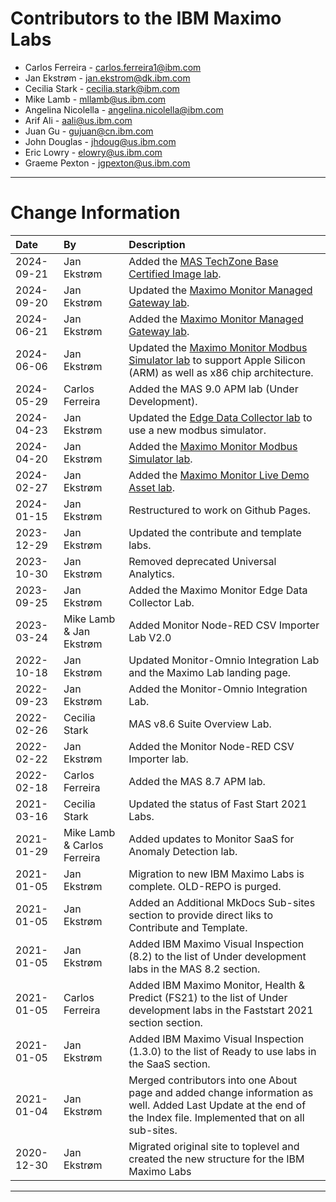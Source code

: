 # Contributors to the IBM Maximo Labs

- Carlos Ferreira - <carlos.ferreira1@ibm.com>
- Jan Ekstrøm - <jan.ekstrom@dk.ibm.com>
- Cecilia Stark - <cecilia.stark@ibm.com>
- Mike Lamb - <mllamb@us.ibm.com>
- Angelina Nicolella - <angelina.nicolella@ibm.com>
- Arif Ali - <aali@us.ibm.com>
- Juan Gu -  <gujuan@cn.ibm.com>
- John Douglas - <jhdoug@us.ibm.com>
- Eric Lowry - <elowry@us.ibm.com>
- Graeme Pexton - <jgpexton@us.ibm.com>

---

# Change Information

|Date     |By             | Description                                                                        |
|:--------|:--------------|:-----------------------------------------------------------------------------------|
|2024-09-21|Jan Ekstrøm|Added the [MAS TechZone Base Certified Image lab](../mas_techzone_base/).              |
|2024-09-20|Jan Ekstrøm|Updated the [Maximo Monitor Managed Gateway lab](../monitor_managed_gateway_9.0/).     |
|2024-06-21|Jan Ekstrøm|Added the [Maximo Monitor Managed Gateway lab](../monitor_managed_gateway_9.0/).       |
|2024-06-06|Jan Ekstrøm|Updated the [Maximo Monitor Modbus Simulator lab](../monitor_modbus_simulator/) to support Apple Silicon (ARM) as well as x86 chip architecture.|
|2024-05-29|Carlos Ferreira|Added the MAS 9.0 APM lab (Under Development).|
|2024-04-23|Jan Ekstrøm|Updated the [Edge Data Collector lab](../edc_8.11) to use a new modbus simulator.|
|2024-04-20|Jan Ekstrøm|Added the [Maximo Monitor Modbus Simulator lab](../monitor_modbus_simulator/).|
|2024-02-27|Jan Ekstrøm|Added the [Maximo Monitor Live Demo Asset lab](../monitor_live_demo_asset/).|
|2024-01-15|Jan Ekstrøm|Restructured to work on Github Pages.|
|2023-12-29|Jan Ekstrøm|Updated the contribute and template labs.|
|2023-10-30|Jan Ekstrøm|Removed deprecated Universal Analytics.|
|2023-09-25|Jan Ekstrøm|Added the Maximo Monitor Edge Data Collector Lab.|
|2023-03-24|Mike Lamb & Jan Ekstrøm|Added Monitor Node-RED CSV Importer Lab V2.0|
|2022-10-18|Jan Ekstrøm|Updated Monitor-Omnio Integration Lab and the Maximo Lab landing page.|
|2022-09-23|Jan Ekstrøm|Added the Monitor-Omnio Integration Lab.|
|2022-02-26|Cecilia Stark|MAS v8.6 Suite Overview Lab. |
|2022-02-22|Jan Ekstrøm|Added the Monitor Node-RED CSV Importer lab.|
|2022-02-18|Carlos Ferreira|Added the MAS 8.7 APM lab.|
|2021-03-16|Cecilia Stark|Updated the status of Fast Start 2021 Labs.|
|2021-01-29|Mike Lamb & Carlos Ferreira |Added updates to Monitor SaaS for Anomaly Detection lab. |
|2021-01-05|Jan Ekstrøm|Migration to new IBM Maximo Labs is complete. OLD-REPO is purged.|
|2021-01-05|Jan Ekstrøm|Added an Additional MkDocs Sub-sites section to provide direct liks to Contribute and Template.|
|2021-01-05|Jan Ekstrøm|Added IBM Maximo Visual Inspection (8.2) to the list of Under development labs in the MAS 8.2 section.|
|2021-01-05|Carlos Ferreira|Added IBM Maximo Monitor, Health & Predict (FS21) to the list of Under development labs in the Faststart 2021 section section.|
|2021-01-05|Jan Ekstrøm|Added IBM Maximo Visual Inspection (1.3.0) to the list of Ready to use labs in the SaaS section.|
|2021-01-04|Jan Ekstrøm|Merged contributors into one About page and added change information as well. Added Last Update at the end of the Index file. Implemented that on all sub-sites.|
|2020-12-30|Jan Ekstrøm|Migrated original site to toplevel and created the new structure for the IBM Maximo Labs |

---

